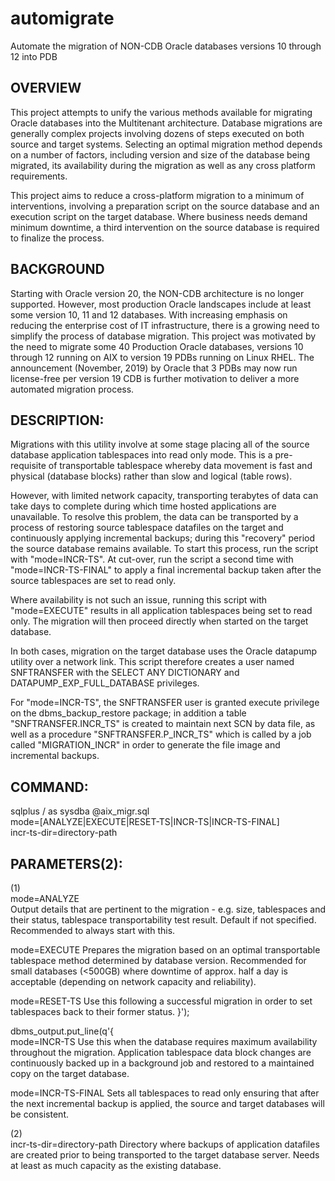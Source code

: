 # automigrate
Automate the migration of NON-CDB Oracle databases versions 10 through 12 into PDB

OVERVIEW
--------
This project attempts to unify the various methods available for migrating Oracle databases into the Multitenant architecture. 
Database migrations are generally complex projects involving dozens of steps executed on both source and target systems. Selecting an optimal migration method depends on a number of factors, including version and size of the database being migrated, its availability during the migration as well as any cross platform requirements.

This project aims to reduce a cross-platform migration to a minimum of interventions, involving a preparation script on the source database and an execution script on the target database. Where business needs demand minimum downtime, a third intervention on the source database is required to finalize the process.

BACKGROUND
----------
Starting with Oracle version 20, the NON-CDB architecture is no longer supported. However, most production Oracle landscapes include at least some version 10, 11 and 12 databases. With increasing emphasis on reducing the enterprise cost of IT infrastructure, there is a growing need to simplify the process of database migration. This project was motivated by the need to migrate some 40 Production Oracle databases, versions 10 through 12 running on AIX to version 19 PDBs running on Linux RHEL. The announcement (November, 2019) by Oracle that 3 PDBs may now run license-free per version 19 CDB is further motivation to deliver a more automated migration process.

DESCRIPTION:
------------

Migrations with this utility involve at some stage placing all of the source database application tablespaces into read only mode. 
This is a pre-requisite of transportable tablespace whereby data movement is fast and physical (database blocks) rather than slow and logical (table rows).

However, with limited network capacity, transporting terabytes of data can take days to complete during which time hosted applications are unavailable.
To resolve this problem, the data can be transported by a process of restoring source tablespace datafiles on the target and continuously applying incremental backups; 
during this "recovery" period the source database remains available. To start this process, run the script with "mode=INCR-TS". 
At cut-over, run the script a second time with "mode=INCR-TS-FINAL" to apply a final incremental backup taken after the source tablespaces are set to read only.

Where availability is not such an issue, running this script with "mode=EXECUTE" results in all application tablespaces being set to read only.
The migration will then proceed directly when started on the target database.

In both cases, migration on the target database uses the Oracle datapump utility over a network link. This script therefore creates
a user named SNFTRANSFER with the SELECT ANY DICTIONARY and DATAPUMP_EXP_FULL_DATABASE privileges. 

For "mode=INCR-TS", the SNFTRANSFER user is granted execute privilege on the dbms_backup_restore package; in addition a table "SNFTRANSFER.INCR_TS" is created to
maintain next SCN by data file, as well as a procedure "SNFTRANSFER.P_INCR_TS" which is called by a job called "MIGRATION_INCR" in order to generate the file image and 
incremental backups.


COMMAND:                         
--------
                         
sqlplus / as sysdba @aix_migr.sql \
    mode=[ANALYZE|EXECUTE|RESET-TS|INCR-TS|INCR-TS-FINAL] \
    incr-ts-dir=directory-path
       
                         
PARAMETERS(2):
--------------           
(1)           
mode=ANALYZE   
  Output details that are pertinent to the migration - e.g. size, tablespaces and their status, tablespace transportability test result. Default if not specified. 
  Recommended to always start with this.
  
mode=EXECUTE
  Prepares the migration based on an optimal transportable tablespace method determined by database version. 
  Recommended for small databases (<500GB) where downtime of approx. half a day is acceptable (depending on network capacity and reliability).

mode=RESET-TS
  Use this following a successful migration in order to set tablespaces back to their former status.
}');

dbms_output.put_line(q'{                   
mode=INCR-TS
  Use this when the database requires maximum availability throughout the migration. 
  Application tablespace data block changes are continuously backed up in a background job and restored to a maintained copy on the target database.
                     
mode=INCR-TS-FINAL
  Sets all tablespaces to read only ensuring that after the next incremental backup is applied, the source and target databases will be consistent.

                     
(2)                         
incr-ts-dir=directory-path
  Directory where backups of application datafiles are created prior to being transported to the target database server.
  Needs at least as much capacity as the existing database.
                         
                         
